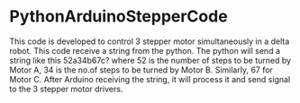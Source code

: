 # PythonArduinoStepperCode
This code is developed to control 3 stepper motor simultaneously in a delta robot. This code receive a string from the python. The python will send a string like this 52a34b67c? where 52 is the number of steps to be turned by Motor A, 34 is the no.of steps to be turned by Motor B. Similarly, 67 for Motor C. After Arduino receiving the string, it will process it and send signal to the 3 stepper motor drivers.
